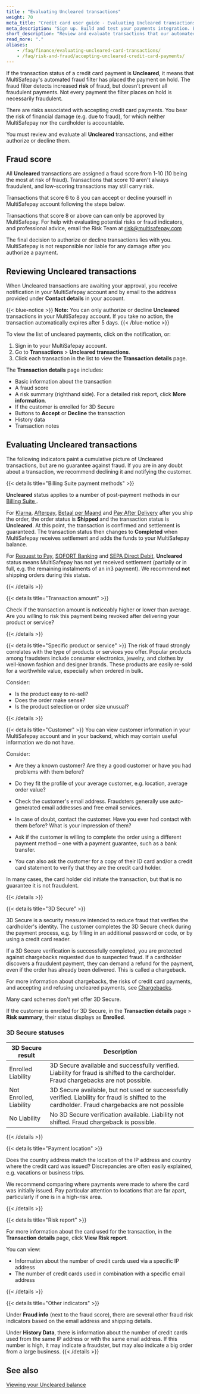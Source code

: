 ```yaml
---
title : "Evaluating Uncleared transactions"
weight: 70
meta_title: "Credit card user guide - Evaluating Uncleared transactions - MultiSafepay Docs"
meta_description: "Sign up. Build and test your payments integration. Explore our products and services. Use our API Reference, SDKs, and wrappers. Get support."
short_description: "Review and evaluate transactions that our automated fraud filter has placed on hold"
read_more: "."
aliases: 
    - /faq/finance/evaluating-uncleared-card-transactions/
    - /faq/risk-and-fraud/accepting-uncleared-credit-card-payments/
---
```


If the transaction status of a credit card payment is **Uncleared**, it means that MultiSafepay's automated fraud filter has placed the payment on hold. The fraud filter detects increased **risk** of fraud, but doesn't prevent all fraudulent payments. Not every payment the filter places on hold is necessarily fraudulent.

There are risks associated with accepting credit card payments. You bear the risk of financial damage (e.g. due to fraud), for which neither MultiSafepay nor the cardholder is accountable.

You must review and evaluate all **Uncleared** transactions, and either authorize or decline them.

## Fraud score 
All **Uncleared** transactions are assigned a fraud score from 1-10 (10 being the most at risk of fraud). Transactions that score 10 aren't always fraudulent, and low-scoring transactions may still carry risk.

Transactions that score 6 to 8 you can accept or decline yourself in MultiSafepay account following the steps below.

Transactions that score 8 or above can can only be approved by MultiSafepay. For help with evaluating potential risks or fraud indicators, and professional advice, email the Risk Team at <risk@multisafepay.com> 

The final decision to authorize or decline transactions lies with you. MultiSafepay is not responsible nor liable for any damage after you authorize a payment.

## Reviewing Uncleared transactions

When Uncleared transactions are awaiting your approval, you receive notification in your MultiSafepay account and by email to the address provided under **Contact details** in your account.

{{< blue-notice >}} **Note:** You can only authorize or decline **Uncleared** transactions in your MultiSafepay account. If you take no action, the transaction automatically expires after 5 days. {{< /blue-notice >}}

To view the list of uncleared payments, click on the notification, or:

1. Sign in to your MultiSafepay account.
2. Go to **Transactions** > **Uncleared transactions**.
3. Click each transaction in the list to view the **Transaction details** page. 

The **Transaction details** page includes:

- Basic information about the transaction
- A fraud score
- A risk summary (righthand side). For a detailed risk report, click **More information**.
- If the customer is enrolled for 3D Secure 
- Buttons to **Accept** or **Decline** the transaction
- History data
- Transaction notes 

## Evaluating Uncleared transactions
The following indicators paint a cumulative picture of Uncleared transactions, but are no guarantee against fraud. If you are in any doubt about a transaction, we recommend declining it and notifying the customer.

{{< details title="Billing Suite payment methods" >}}

**Uncleared** status applies to a number of post-payment methods in our [Billing Suite ](/payment-methods/billing-suite/). <br>

For [Klarna](/payment-methods/billing-suite/klarna/), [Afterpay](/payment-methods/billing-suite/afterpay/), [Betaal per Maand](/payment-methods/billing-suite/betaalpermaand/) and [Pay After Delivery](/payment-methods/billing-suite/pay-after-delivery/) after you ship the order, the order status is **Shipped** and the transaction status is **Uncleared**. At this point, the transaction is confirmed and settlement is guaranteed. The transaction status then changes to **Completed** when MultiSafepay receives settlement and adds the funds to your MultiSafepay balance.

For [Request to Pay](/payment-methods/banks/request-to-pay/), [SOFORT Banking](/payment-methods/banks/sofort-banking/) and [SEPA Direct Debit](/payment-methods/banks/sepa-direct-debit/), **Uncleared** status means MultiSafepay has not yet received settlement (partially or in full, e.g. the remaining instalments of an in3 payment). We recommend **not** shipping orders during this status.

{{< /details >}}

{{< details title="Transaction amount" >}}

Check if the transaction amount is noticeably higher or lower than average. Are you willing to risk this payment being revoked after delivering your product or service?

{{< /details >}}

{{< details title="Specific product or service" >}}
The risk of fraud strongly correlates with the type of products or services you offer. Popular products among fraudsters include consumer electronics, jewelry, and clothes by well-known fashion and designer brands. These products are easily re-sold for a worthwhile value, especially when ordered in bulk. 

Consider:

- Is the product easy to re-sell?
- Does the order make sense? 
- Is the product selection or order size unusual?

{{< /details >}}

{{< details title="Customer" >}}
You can view customer information in your MultiSafepay account and in your backend, which may contain useful information we do not have. 

Consider:

- Are they a known customer? Are they a good customer or have you had problems with them before?

- Do they fit the profile of your average customer, e.g. location, average order value?

- Check the customer's email address. Fraudsters generally use auto-generated email addresses and free email services.

- In case of doubt, contact the customer. Have you ever had contact with them before? What is your impression of them?

- Ask if the customer is willing to complete the order using a different payment method – one with a
payment guarantee, such as a bank transfer. 

- You can also ask the customer for a copy of their ID card and/or a credit card statement to verify that they are the credit card holder.

In many cases, the card holder did initiate the transaction, but that is no guarantee it is not fraudulent.

{{< /details >}}

{{< details title="3D Secure" >}}

3D Secure is a security measure intended to reduce fraud that verifies the cardholder's identity. The customer completes the 3D Secure check during the payment process, e.g. by filling in an additional password or code, or by using a credit card reader. 

If a 3D Secure verification is successfully completed, you are protected against chargebacks requested due to suspected fraud. If a cardholder discovers a fraudulent payment, they can demand a refund for the payment, even if the order has already been delivered. This is called a chargeback. 

For more information about chargebacks, the risks of credit card payments, and accepting and refusing uncleared payments, see [Chargebacks](https://docs.multisafepay.com/faq/chargebacks).

Many card schemes don't yet offer 3D Secure.

If the customer is enrolled for 3D Secure, in the **Transaction details** page > **Risk summary**, their status displays as **Enrolled**.  
 
### 3D Secure statuses

| 3D Secure result            | Description      |
|---------------------|-----------|
| Enrolled Liability  | 3D Secure available and successfully verified. Liability for fraud is shifted to the cardholder. Fraud chargebacks are not possible. |
| Not Enrolled, Liability  | 3D Secure available, but not used or successfully verified. Liability for fraud is shifted to the cardholder. Fraud chargebacks are not possible |
|  No Liability  | No 3D Secure verification available. Liability not shifted. Fraud chargeback is possible.|

{{< /details >}}

{{< details title="Payment location" >}}

Does the country address match the location of the IP address and country where the credit card was issued? Discrepancies are often easily explained, e.g. vacations or business trips. 

We recommend comparing where payments were made to where the card was initially issued. Pay particular attention to locations that are far apart, particularly if one is in a high-risk area.

{{< /details >}}

{{< details title="Risk report" >}}

For more information about the card used for the transaction, in the **Transaction details** page, click **View Risk report**. 

You can view:
- Information about the number of credit cards used via a specific IP address
- The number of credit cards used in combination with a specific email address

{{< /details >}}

{{< details title="Other indicators" >}}

Under **Fraud info** (next to the fraud score), there are several other fraud risk indicators based on the email address and shipping details.

Under **History Data**, there is information about the number of credit cards used from the same IP address or with the same email address. If this number is high, it may indicate a fraudster, but may also indicate a big order from a large business.
{{< /details >}}

## See also 

[Viewing your Uncleared balance](/faq/finance/viewing-your-uncleared-balance/)